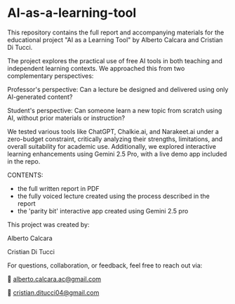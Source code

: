 # AI-as-a-learning-tool
This repository contains the full report and accompanying materials for the educational project "AI as a Learning Tool" by Alberto Calcara and Cristian Di Tucci.

The project explores the practical use of free AI tools in both teaching and independent learning contexts. We approached this from two complementary perspectives:

Professor's perspective: Can a lecture be designed and delivered using only AI-generated content?

Student's perspective: Can someone learn a new topic from scratch using AI, without prior materials or instruction?

We tested various tools like ChatGPT, Chalkie.ai, and Narakeet.ai under a zero-budget constraint, critically analyzing their strengths, limitations, and overall suitability for academic use. Additionally, we explored interactive learning enhancements using Gemini 2.5 Pro, with a live demo app included in the repo.

CONTENTS:
- the full written report in PDF
- the fully voiced lecture created using the process described in the report
- the 'parity bit' interactive app created using Gemini 2.5 pro

This project was created by:

Alberto Calcara

Cristian Di Tucci

For questions, collaboration, or feedback, feel free to reach out via:

📧 alberto.calcara.ac@gmail.com

📧 cristian.ditucci04@gmail.com
